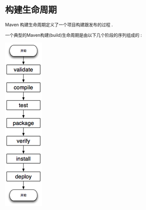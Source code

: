 # 构建生命周期

Maven 构建生命周期定义了一个项目构建跟发布的过程 . 

一个典型的Maven构建\(build\)生命周期是由以下几个阶段的序列组成的 : 

![](/assets/mavengoujian.png)



